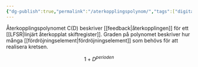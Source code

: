 ```yaml
---
{"dg-publish":true,"permalink":"/aterkopplingspolynom/","tags":["digitalteknik"]}
---
```



Återkopplingspolynomet C(D) beskriver [[feedback\|återkopplingen]] för ett [[LFSR\|linjärt återkopplat skiftregister]]. Graden på polynomet beskriver hur många [[fördröjningselement\|fördröjningselement]] som behövs för att realisera kretsen.

$$1+D^{perioden}$$